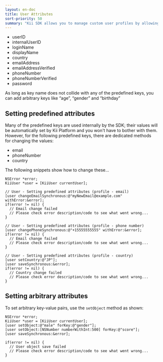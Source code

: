 ```yaml
---
layout: en-doc
title: User Attributes
sort-priority: 50
summary: "Kii SDK allows you to manage custom user profiles by allowing arbitrary key-value pairs for any KiiUser. Also, by default, KiiUser has the following predefined keys:"
---
```

* userID
* internalUserID
* loginName
* displayName
* country
* emailAddress
* emailAddressVerified
* phoneNumber
* phoneNumberVerified
* password

As long as key name does not collide with any of the predefined keys, you can
add arbitrary keys like “age”, “gender” and “birthday”

## Setting predefined attributes

Many of the predefined keys are used internally by the SDK; their values will
be automatically set by Kii Platform and you won't have to bother with them.
However, for the following predefined keys, there are dedicated methods for
changing the values:

* email
* phoneNumber
* country

The following snippets show how to change these...

```objc
NSError *error;
KiiUser *user = [KiiUser currentUser];

// User - Setting predefined attributes (profile - email)
[user changeEmailSynchronous:@"myNewEmail@example.com" withError:&error];
if(error != nil) {
  // Email change failed
  // Please check error description/code to see what went wrong...
}

// User - Setting predefined attributes (profile - phone number)
[user changePhoneSynchronous:@"+15555555555" withError:&error];
if(error != nil) {
  // Email change failed
  // Please check error description/code to see what went wrong...
}

// User - Setting predefined attributes (profile - country)
[user setCountry:@"JP"];
[user saveSynchronous:&error];
if(error != nil) {
  // Country change failed
  // Please check error description/code to see what went wrong...
}
```

## Setting arbitrary attributes

To set arbitrary key-value pairs, use the `setObject` method as shown:

```objc
NSError *error;
KiiUser *user = [KiiUser currentUser];
[user setObject:@"male" forKey:@"gender"];
[user setObject:[NSNumber numberWithInt:500] forKey:@"score"];
[user saveSynchronous:&error];

if(error != nil) {
  // User object save failed
  // Please check error description/code to see what went wrong...
}
```
